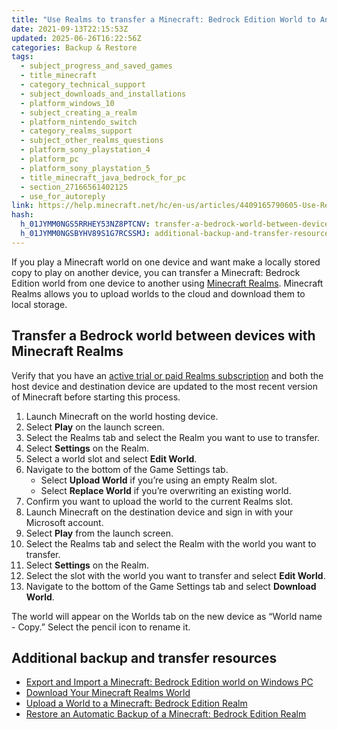 ```yaml
---
title: "Use Realms to transfer a Minecraft: Bedrock Edition World to Another Device"
date: 2021-09-13T22:15:53Z
updated: 2025-06-26T16:22:56Z
categories: Backup & Restore
tags:
  - subject_progress_and_saved_games
  - title_minecraft
  - category_technical_support
  - subject_downloads_and_installations
  - platform_windows_10
  - subject_creating_a_realm
  - platform_nintendo_switch
  - category_realms_support
  - subject_other_realms_questions
  - platform_sony_playstation_4
  - platform_pc
  - platform_sony_playstation_5
  - title_minecraft_java_bedrock_for_pc
  - section_27166561402125
  - use_for_autoreply
link: https://help.minecraft.net/hc/en-us/articles/4409165790605-Use-Realms-to-transfer-a-Minecraft-Bedrock-Edition-World-to-Another-Device
hash:
  h_01JYMM0NGS5RRHEY53NZ8PTCNV: transfer-a-bedrock-world-between-devices-with-minecraft-realms
  h_01JYMM0NGSBYHV89S1G7RCSSMJ: additional-backup-and-transfer-resources
---
```


If you play a Minecraft world on one device and want make a locally stored copy to play on another device, you can transfer a Minecraft: Bedrock Edition world from one device to another using [Minecraft Realms](https://www.minecraft.net/en-us/realms). Minecraft Realms allows you to upload worlds to the cloud and download them to local storage.

## Transfer a Bedrock world between devices with Minecraft Realms

Verify that you have an [active trial or paid Realms subscription](../Create-or-Join-Realms/Create-a-Minecraft-Bedrock-Edition-Realm.md) and both the host device and destination device are updated to the most recent version of Minecraft before starting this process.

1.  Launch Minecraft on the world hosting device.
2.  Select **Play** on the launch screen.
3.  Select the Realms tab and select the Realm you want to use to transfer.
4.  Select **Settings** on the Realm.
5.  Select a world slot and select **Edit World**.
6.  Navigate to the bottom of the Game Settings tab.
    - Select **Upload World** if you’re using an empty Realm slot.
    - Select **Replace World** if you’re overwriting an existing world.
7.  Confirm you want to upload the world to the current Realms slot.
8.  Launch Minecraft on the destination device and sign in with your Microsoft account.
9.  Select **Play** from the launch screen.
10. Select the Realms tab and select the Realm with the world you want to transfer.
11. Select **Settings** on the Realm.
12. Select the slot with the world you want to transfer and select **Edit World**.
13. Navigate to the bottom of the Game Settings tab and select **Download World**.

The world will appear on the Worlds tab on the new device as “World name - Copy.” Select the pencil icon to rename it.

## Additional backup and transfer resources

- [Export and Import a Minecraft: Bedrock Edition world on Windows PC](./Export-and-Import-a-Minecraft-Bedrock-Edition-World-on-Windows-PC.md)
- [Download Your Minecraft Realms World](../Manage-Realms-Worlds/Download-a-Realms-World-in-Minecraft-Bedrock-Edition.md)
- [Upload a World to a Minecraft: Bedrock Edition Realm](../Manage-Realms-Worlds/Upload-a-World-to-a-Minecraft-Bedrock-Edition-Realm.md)
- [Restore an Automatic Backup of a Minecraft: Bedrock Edition Realm](../Manage-Realms-Worlds/Restore-an-Automatic-Backup-of-a-Minecraft-Bedrock-Edition-Realm-World.md)
